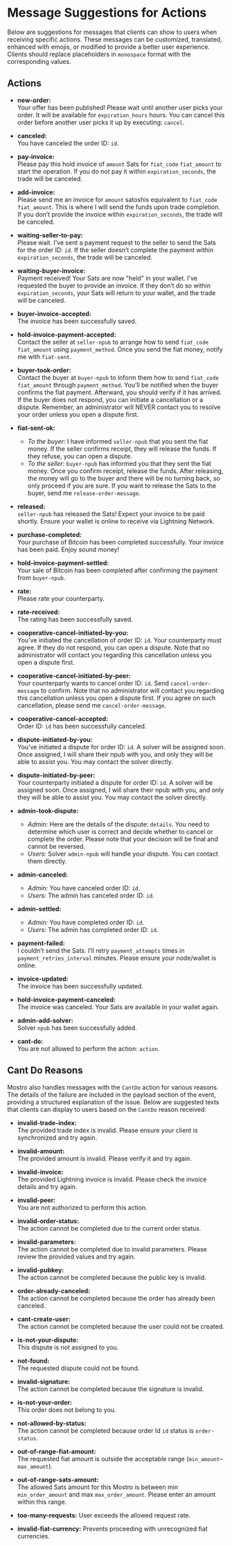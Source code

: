 # Message Suggestions for Actions

Below are suggestions for messages that clients can show to users when receiving specific actions. These messages can be customized, translated, enhanced with emojis, or modified to provide a better user experience. Clients should replace placeholders in `monospace` format with the corresponding values.

## Actions

- **new-order:**  
  Your offer has been published! Please wait until another user picks your order. It will be available for `expiration_hours` hours. You can cancel this order before another user picks it up by executing: `cancel`.

- **canceled:**  
  You have canceled the order ID: `id`.

- **pay-invoice:**  
  Please pay this hold invoice of `amount` Sats for `fiat_code` `fiat_amount` to start the operation. If you do not pay it within `expiration_seconds`, the trade will be canceled.

- **add-invoice:**  
  Please send me an invoice for `amount` satoshis equivalent to `fiat_code` `fiat_amount`. This is where I will send the funds upon trade completion. If you don’t provide the invoice within `expiration_seconds`, the trade will be canceled.

- **waiting-seller-to-pay:**  
  Please wait. I’ve sent a payment request to the seller to send the Sats for the order ID: `id`. If the seller doesn’t complete the payment within `expiration_seconds`, the trade will be canceled.

- **waiting-buyer-invoice:**  
  Payment received! Your Sats are now "held" in your wallet. I’ve requested the buyer to provide an invoice. If they don’t do so within `expiration_seconds`, your Sats will return to your wallet, and the trade will be canceled.

- **buyer-invoice-accepted:**  
  The invoice has been successfully saved.

- **hold-invoice-payment-accepted:**  
  Contact the seller at `seller-npub` to arrange how to send `fiat_code` `fiat_amount` using `payment_method`. Once you send the fiat money, notify me with `fiat-sent`.

- **buyer-took-order:**  
  Contact the buyer at `buyer-npub` to inform them how to send `fiat_code` `fiat_amount` through `payment_method`. You’ll be notified when the buyer confirms the fiat payment. Afterward, you should verify if it has arrived. If the buyer does not respond, you can initiate a cancellation or a dispute. Remember, an administrator will NEVER contact you to resolve your order unless you open a dispute first.

- **fiat-sent-ok:**  
  - _To the buyer:_ I have informed `seller-npub` that you sent the fiat money. If the seller confirms receipt, they will release the funds. If they refuse, you can open a dispute. 
  - _To the seller:_ `buyer-npub` has informed you that they sent the fiat money. Once you confirm receipt, release the funds. After releasing, the money will go to the buyer and there will be no turning back, so only proceed if you are sure. If you want to release the Sats to the buyer, send me `release-order-message`.  

- **released:**  
  `seller-npub` has released the Sats! Expect your invoice to be paid shortly. Ensure your wallet is online to receive via Lightning Network.

- **purchase-completed:**  
  Your purchase of Bitcoin has been completed successfully. Your invoice has been paid. Enjoy sound money!

- **hold-invoice-payment-settled:**  
  Your sale of Bitcoin has been completed after confirming the payment from `buyer-npub`.

- **rate:**  
  Please rate your counterparty.

- **rate-received:**  
  The rating has been successfully saved.

- **cooperative-cancel-initiated-by-you:**  
  You’ve initiated the cancellation of order ID: `id`. Your counterparty must agree. If they do not respond, you can open a dispute. Note that no administrator will contact you regarding this cancellation unless you open a dispute first.

- **cooperative-cancel-initiated-by-peer:**  
  Your counterparty wants to cancel order ID: `id`. Send `cancel-order-message` to confirm. Note that no administrator will contact you regarding this cancellation unless you open a dispute first. If you agree on such cancellation, please send me `cancel-order-message`.

- **cooperative-cancel-accepted:**  
  Order ID: `id` has been successfully canceled.

- **dispute-initiated-by-you:**  
  You’ve initiated a dispute for order ID: `id`. A solver will be assigned soon. Once assigned, I will share their npub with you, and only they will be able to assist you. You may contact the solver directly.

- **dispute-initiated-by-peer:**  
  Your counterparty initiated a dispute for order ID: `id`. A solver will be assigned soon. Once assigned, I will share their npub with you, and only they will be able to assist you. You may contact the solver directly.

- **admin-took-dispute:**  
  - _Admin:_ Here are the details of the dispute: `details`. You need to determine which user is correct and decide whether to cancel or complete the order. Please note that your decision will be final and cannot be reversed.
  - _Users:_ Solver `admin-npub` will handle your dispute. You can contact them directly.

- **admin-canceled:**  
  - _Admin:_ You have canceled order ID: `id`.  
  - _Users:_ The admin has canceled order ID: `id`.

- **admin-settled:**  
  - _Admin:_ You have completed order ID: `id`.  
  - _Users:_ The admin has completed order ID: `id`.

- **payment-failed:**  
  I couldn’t send the Sats. I’ll retry `payment_attempts` times in `payment_retries_interval` minutes. Please ensure your node/wallet is online.

- **invoice-updated:**  
  The invoice has been successfully updated.

- **hold-invoice-payment-canceled:**  
  The invoice was canceled. Your Sats are available in your wallet again.

- **admin-add-solver:**  
  Solver `npub` has been successfully added.

- **cant-do:**  
  You are not allowed to perform the action: `action`.


## Cant Do Reasons

Mostro also handles messages with the `CantDo` action for various reasons. The details of the failure are included in the payload section of the event, providing a structured explanation of the issue. Below are suggested texts that clients can display to users based on the `CantDo` reason received:

- **invalid-trade-index:**  
  The provided trade index is invalid. Please ensure your client is synchronized and try again.

- **invalid-amount:**  
  The provided amount is invalid. Please verify it and try again.

- **invalid-invoice:**  
  The provided Lightning invoice is invalid. Please check the invoice details and try again.

- **invalid-peer:**  
  You are not authorized to perform this action.

- **invalid-order-status:**  
  The action cannot be completed due to the current order status. 

- **invalid-parameters:**  
  The action cannot be completed due to invalid parameters. Please review the provided values and try again.

- **invalid-pubkey:**  
  The action cannot be completed because the public key is invalid.

- **order-already-canceled:**  
  The action cannot be completed because the order has already been canceled.

- **cant-create-user:**  
  The action cannot be completed because the user could not be created.

- **is-not-your-dispute:**  
  This dispute is not assigned to you.

- **not-found:**  
  The requested dispute could not be found.

- **invalid-signature:**  
  The action cannot be completed because the signature is invalid.

- **is-not-your-order:**  
  This order does not belong to you.

- **not-allowed-by-status:**  
  The action cannot be completed because order Id `id` status is `order-status`.  

- **out-of-range-fiat-amount:**  
  The requested fiat amount is outside the acceptable range (`min_amount`–`max_amount`).

- **out-of-range-sats-amount:**  
  The allowed Sats amount for this Mostro is between min `min_order_amount` and max `max_order_amount`. Please enter an amount within this range.

- **too-many-requests:**
  User exceeds the allowed request rate.

- **invalid-fiat-currency:**
  Prevents proceeding with unrecognized fiat currencies.
